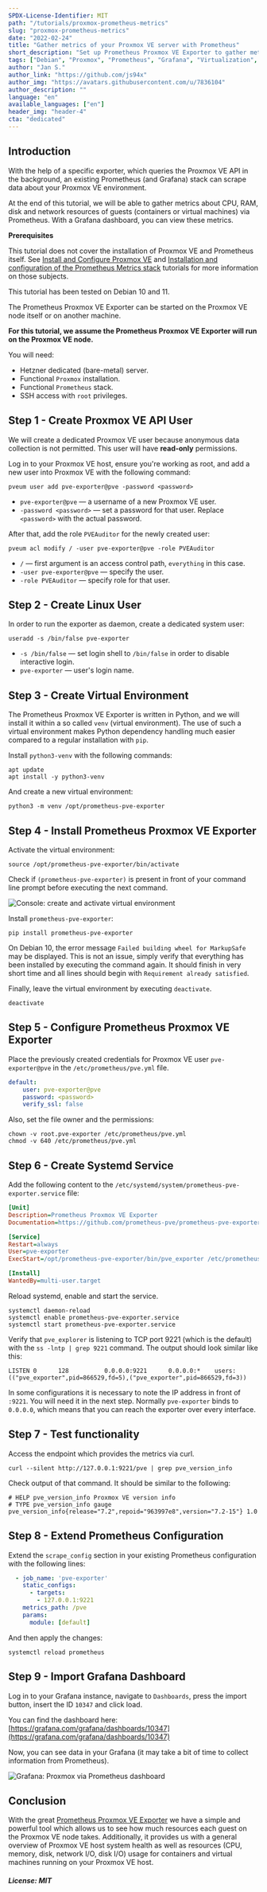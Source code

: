 ```yaml
---
SPDX-License-Identifier: MIT
path: "/tutorials/proxmox-prometheus-metrics"
slug: "proxmox-prometheus-metrics"
date: "2022-02-24"
title: "Gather metrics of your Proxmox VE server with Prometheus"
short_description: "Set up Prometheus Proxmox VE Exporter to gather metrics about resource usage on guests with your Prometheus Stack"
tags: ["Debian", "Proxmox", "Prometheus", "Grafana", "Virtualization", "Monitoring"]
author: "Jan S."
author_link: "https://github.com/js94x"
author_img: "https://avatars.githubusercontent.com/u/7836104"
author_description: ""
language: "en"
available_languages: ["en"]
header_img: "header-4"
cta: "dedicated"
---
```


## Introduction

With the help of a specific exporter, which queries the Proxmox VE API in the background, an existing Prometheus (and Grafana) stack can scrape data about your Proxmox VE environment.

At the end of this tutorial, we will be able to gather metrics about CPU, RAM, disk and network resources of guests (containers or virtual machines) via Prometheus.
With a Grafana dashboard, you can view these metrics.

**Prerequisites**

This tutorial does not cover the installation of Proxmox VE and Prometheus itself.
See [Install and Configure Proxmox VE](/tutorials/install-and-configure-proxmox_ve)
and [Installation and configuration of the Prometheus Metrics stack](/tutorials/install-and-configure-prometheus-stack) tutorials for more information on those subjects.

This tutorial has been tested on Debian 10 and 11.

The Prometheus Proxmox VE Exporter can be started on the Proxmox VE node itself or on another machine.

**For this tutorial, we assume the Prometheus Proxmox VE Exporter will run on the Proxmox VE node.**

You will need:

* Hetzner dedicated (bare-metal) server.
* Functional `Proxmox` installation.
* Functional `Prometheus` stack.
* SSH access with `root` privileges.

## Step 1 - Create Proxmox VE API User

We will create a dedicated Proxmox VE user because anonymous data collection is not permitted. This user will have **read-only** permissions.

Log in to your Proxmox VE host, ensure you're working as root, and add a new user into Proxmox VE with the following command:
```console
pveum user add pve-exporter@pve -password <password>
```

* `pve-exporter@pve` — a username of a new Proxmox VE user.
* `-password <password>` — set a password for that user. Replace `<password>` with the actual password.

After that, add the role `PVEAuditor` for the newly created user:
```console
pveum acl modify / -user pve-exporter@pve -role PVEAuditor
```

* `/` — first argument is an access control path, `everything` in this case.
* `-user pve-exporter@pve` — specify the user.
* `-role PVEAuditor` — specify role for that user.

## Step 2 - Create Linux User

In order to run the exporter as daemon, create a dedicated system user:

```console
useradd -s /bin/false pve-exporter
```

* `-s /bin/false` — set login shell to `/bin/false` in order to disable interactive login.
* `pve-exporter` — user's login name.

## Step 3 - Create Virtual Environment

The Prometheus Proxmox VE Exporter is written in Python, and we will install it within a so called `venv` (virtual environment). The use of such a virtual environment makes Python dependency handling much easier compared to a regular installation with `pip`.

Install `python3-venv` with the following commands:
```console
apt update
apt install -y python3-venv
```

And create a new virtual environment:
```console
python3 -m venv /opt/prometheus-pve-exporter
```

## Step 4 - Install Prometheus Proxmox VE Exporter

Activate the virtual environment:
```console
source /opt/prometheus-pve-exporter/bin/activate
```

Check if `(prometheus-pve-exporter)` is present in front of your command line prompt before executing the next command.

![Console: create and activate virtual environment](images/console-create-and-activate-venv.png)

Install `prometheus-pve-exporter`:
```console
pip install prometheus-pve-exporter
```

On Debian 10, the error message `Failed building wheel for MarkupSafe` may be displayed. This is not an issue, simply verify that everything has been installed by executing the command again. It should finish in very short time and all lines should begin with `Requirement already satisfied`.

Finally, leave the virtual environment by executing `deactivate`.
```console
deactivate
```

## Step 5 - Configure Prometheus Proxmox VE Exporter

Place the previously created credentials for Proxmox VE user `pve-exporter@pve` in the `/etc/prometheus/pve.yml` file.
```yaml
default:
    user: pve-exporter@pve
    password: <password>
    verify_ssl: false
```

Also, set the file owner and the permissions:
```console
chown -v root.pve-exporter /etc/prometheus/pve.yml
chmod -v 640 /etc/prometheus/pve.yml
```

## Step 6 - Create Systemd Service

Add the following content to the `/etc/systemd/system/prometheus-pve-exporter.service` file:

```ini
[Unit]
Description=Prometheus Proxmox VE Exporter
Documentation=https://github.com/prometheus-pve/prometheus-pve-exporter

[Service]
Restart=always
User=pve-exporter
ExecStart=/opt/prometheus-pve-exporter/bin/pve_exporter /etc/prometheus/pve.yml

[Install]
WantedBy=multi-user.target
```

Reload systemd, enable and start the service.

```console
systemctl daemon-reload
systemctl enable prometheus-pve-exporter.service
systemctl start prometheus-pve-exporter.service
```

Verify that `pve_explorer` is listening to TCP port 9221 (which is the default) with the `ss -lntp | grep 9221` command. The output should look similar like this:

```text
LISTEN 0      128          0.0.0.0:9221      0.0.0.0:*    users:(("pve_exporter",pid=866529,fd=5),("pve_exporter",pid=866529,fd=3))
```

In some configurations it is necessary to note the IP address in front of `:9221`. You will need it in the next step. Normally `pve-exporter` binds to `0.0.0.0`, which means that you can reach the exporter over every interface.

## Step 7 - Test functionality

Access the endpoint which provides the metrics via curl.

```console
curl --silent http://127.0.0.1:9221/pve | grep pve_version_info
```

Check output of that command.
It should be similar to the following:

```text
# HELP pve_version_info Proxmox VE version info
# TYPE pve_version_info gauge
pve_version_info{release="7.2",repoid="963997e8",version="7.2-15"} 1.0
```

## Step 8 - Extend Prometheus Configuration

Extend the `scrape_config` section in your existing Prometheus configuration with the following lines:

```yaml
  - job_name: 'pve-exporter'
    static_configs:
      - targets:
        - 127.0.0.1:9221
    metrics_path: /pve
    params:
      module: [default]
```

And then apply the changes:

```console
systemctl reload prometheus
```

## Step 9 - Import Grafana Dashboard

Log in to your Grafana instance, navigate to `Dashboards`, press the import button, insert the ID `10347` and click load.

You can find the dashboard here:
[https://grafana.com/grafana/dashboards/10347](https://grafana.com/grafana/dashboards/10347)

Now, you can see data in your Grafana (it may take a bit of time to collect information from Prometheus).

![Grafana: Proxmox via Prometheus dashboard](images/grafana-proxmox-via-prometheus-dashboard.png)

## Conclusion

With the great [Prometheus Proxmox VE Exporter](https://github.com/prometheus-pve/prometheus-pve-exporter) we have a simple and powerful tool which allows us to see how much resources each guest on the Proxmox VE node takes.
Additionally, it provides us with a general overview of Proxmox VE host system health as well as resources (CPU, memory, disk, network I/O, disk I/O) usage for containers and virtual machines running on your Proxmox VE host.

##### License: MIT

<!--

Contributor's Certificate of Origin

By making a contribution to this project, I certify that:

(a) The contribution was created in whole or in part by me and I have
    the right to submit it under the license indicated in the file; or

(b) The contribution is based upon previous work that, to the best of my
    knowledge, is covered under an appropriate license and I have the
    right under that license to submit that work with modifications,
    whether created in whole or in part by me, under the same license
    (unless I am permitted to submit under a different license), as
    indicated in the file; or

(c) The contribution was provided directly to me by some other person
    who certified (a), (b) or (c) and I have not modified it.

(d) I understand and agree that this project and the contribution are
    public and that a record of the contribution (including all personal
    information I submit with it, including my sign-off) is maintained
    indefinitely and may be redistributed consistent with this project
    or the license(s) involved.

Signed-off-by: Jan S. jan@js94x.de

-->
